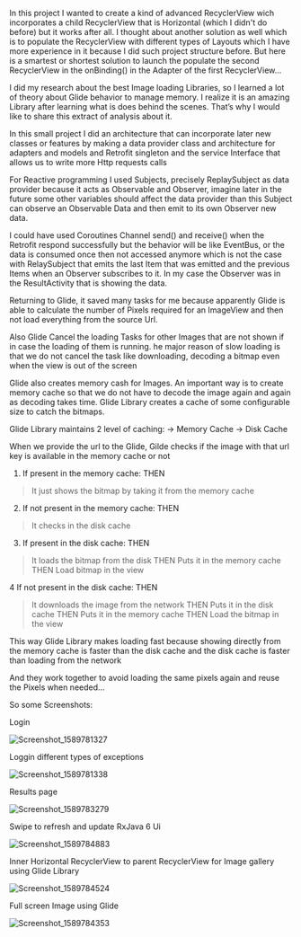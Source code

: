 In this project I wanted to create a kind of advanced RecyclerView wich incorporates a child RecyclerView that is Horizontal (which I didn't do before) but it works after all. I thought about another solution as well which is to populate the RecyclerView with different types of Layouts which I have more experience in it because I did such project structure before. But here is a smartest or shortest solution to launch the populate the second RecyclerView in the onBinding() in the Adapter of the first RecyclerView…

I did my research about the best Image loading Libraries, so I learned a lot of theory about Glide behavior to manage memory. I realize it is an amazing Library after learning what is does behind the scenes. That’s why I would like to share this extract of analysis about it.

In this small project I did an architecture that can incorporate later new classes or features by making a data provider class and architecture for adapters and models and Retrofit singleton and the service Interface that allows us to write more Http requests calls 

For Reactive programming I used Subjects, precisely ReplaySubject as data provider because it acts as Observable and Observer, imagine later in the future some other variables should affect the data provider than this Subject can observe an Observable Data and then emit to its own Observer new data.

I could have used Coroutines Channel send() and receive() when the Retrofit respond successfully but the behavior will be like EventBus, or the data is consumed once then not accessed anymore which is not the case with RelaySubject that emits the last Item that was emitted and the previous Items when an Observer subscribes to it. In my case the Observer was in the ResultActivity that is showing the data.

Returning to Glide, it saved many tasks for me because apparently Glide is able to calculate the number of Pixels required for an ImageView and then not load everything from the source Url. 

Also Glide Cancel the loading Tasks for other Images that are not shown if in case the loading of them is running.  he major reason of slow loading is that we do not cancel the task like downloading, decoding a bitmap even when the view is out of the screen

Glide also creates memory cash for Images. An important  way is to create memory cache so that we do not have to decode the image again and again as decoding takes time. Glide Library creates a cache of some configurable size to catch the bitmaps.

Glide Library maintains 2 level of caching:
-> Memory Cache
-> Disk Cache

When we provide the url to the Glide, Gilde checks if the image with that url key is available in the memory cache or not

1. If present in the memory cache:
THEN
> It just shows the bitmap by taking it from the memory cache

2. If not present in the memory cache:
THEN
> It checks in the disk cache

3. If present in the disk cache:
THEN
> It loads the bitmap from the disk
THEN
> Puts it in the memory cache
THEN
> Load bitmap in the view

4 If not present in the disk cache:
THEN
> It downloads the image from the network
THEN
> Puts it in the disk cache
THEN
> Puts it in the memory cache
THEN
> Load the bitmap in the view

This way Glide Library makes loading fast because showing directly from the memory cache is faster than the disk cache and the disk cache is faster than loading from the network

And they work together to avoid loading the same pixels again and reuse the Pixels when needed…

So some Screenshots:


Login

![Screenshot_1589781327](https://user-images.githubusercontent.com/20923486/82181504-f04f9680-98e2-11ea-82a8-550d2c98bcf9.png)

Loggin different types of exceptions

![Screenshot_1589781338](https://user-images.githubusercontent.com/20923486/82181671-43294e00-98e3-11ea-86b5-c6d441604c0e.png)

Results page

![Screenshot_1589783279](https://user-images.githubusercontent.com/20923486/82181911-b4690100-98e3-11ea-955c-aaa95bc84539.png)

Swipe to refresh and update RxJava 6 Ui

![Screenshot_1589784883](https://user-images.githubusercontent.com/20923486/82182923-5ccb9500-98e5-11ea-913d-0ae7ee4bd0ce.png)

Inner Horizontal RecyclerView to parent RecyclerView for Image gallery using Glide Library

![Screenshot_1589784524](https://user-images.githubusercontent.com/20923486/82182339-6f919a00-98e4-11ea-824e-28e4ff4def6b.png)

Full screen Image using Glide

![Screenshot_1589784353](https://user-images.githubusercontent.com/20923486/82182665-e6c72e00-98e4-11ea-88aa-036467e5041f.png)






